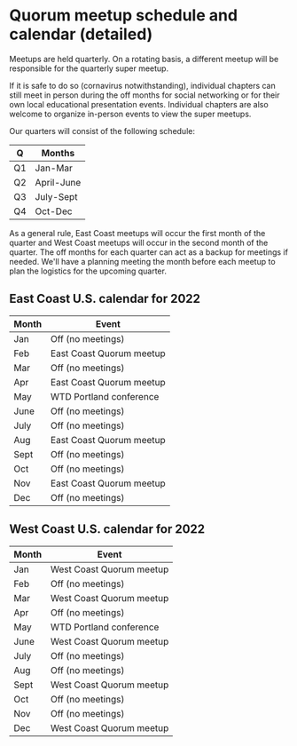 # Quorum meetup schedule and calendar (detailed)

Meetups are held quarterly. On a rotating basis, a different meetup will be
responsible for the quarterly super meetup.

If it is safe to do so (cornavirus notwithstanding), individual chapters
can still meet in person during the off months for social networking or for
their own local educational presentation events. Individual chapters are also
welcome to organize in-person events to view the super meetups.

Our quarters will consist of the following schedule:

  | Q  | Months     |
  | -- | ---------- |
  | Q1 | Jan-Mar    |
  | Q2 | April-June |
  | Q3 | July-Sept  |
  | Q4 | Oct-Dec    |

As a general rule, East Coast meetups will occur the first month of the quarter
and West Coast meetups will occur in the second month of the quarter. The off
months for each quarter can act as a backup for meetings if needed. We'll have a
planning meeting the month before each meetup to plan the logistics for the
upcoming quarter.


## East Coast U.S. calendar for 2022

  | Month  | Event                         |
  | ------ | ----------------------------- |
  | Jan    | Off (no meetings)             |
  | Feb    | East Coast Quorum meetup      |
  | Mar    | Off (no meetings)             |
  | Apr    | East Coast Quorum meetup      |
  | May    | WTD Portland conference       |
  | June   | Off (no meetings)             |
  | July   | Off (no meetings)             |
  | Aug    | East Coast Quorum meetup      |
  | Sept   | Off (no meetings)             |
  | Oct    | Off (no meetings)             |
  | Nov    | East Coast Quorum meetup      |
  | Dec    | Off (no meetings)             |


## West Coast U.S. calendar for 2022

  | Month  | Event                         |
  | ------ | ----------------------------- |
  | Jan    | West Coast Quorum meetup      |
  | Feb    | Off (no meetings)             |
  | Mar    | West Coast Quorum meetup      |
  | Apr    | Off (no meetings)             |
  | May    | WTD Portland conference       |
  | June   | West Coast Quorum meetup      |
  | July   | Off (no meetings)             |
  | Aug    | Off (no meetings)             |
  | Sept   | West Coast Quorum meetup      |
  | Oct    | Off (no meetings)             |
  | Nov    | Off (no meetings)             |
  | Dec    | West Coast Quorum meetup      |
